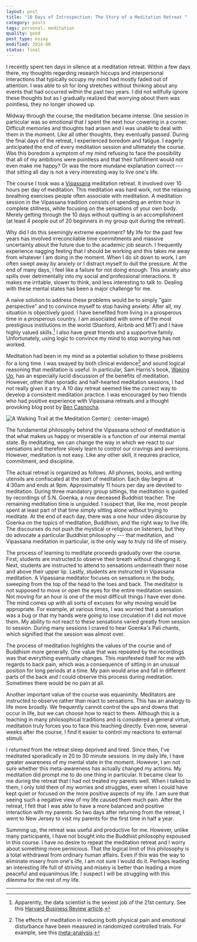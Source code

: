```yaml
---
layout: post
title: "10 Days of Introspection: The Story of a Meditation Retreat "
category: posts
tags: personal, meditation
quality: good
post_type: essay
modified: 2014-06
status: final
---
```


I recently spent ten days in silence at a meditation retreat. Within a few days there, my thoughts regarding research hiccups and interpersonal interactions that typically occupy my mind had mostly faded out of attention. I was able to sit for long stretches without thinking about any events that had occurred within the past two years. I did not willfully ignore these thoughts but as I gradually realized that worrying about them was pointless, they no longer showed up. 

Midway through the course, the meditation became intense. One session in particular was so emotional that I spent the next hour cowering in a corner. Difficult memories and thoughts had arisen and I was unable to deal with them in the moment. Like all other thoughts, they eventually passed. During the final days of the retreat, I experienced boredom and fatigue. I eagerly anticipated the end of every meditation session and ultimately the course. Was this boredom a symptom of my mind refusing to face the possibility that all of my ambitions were pointless and that their fulfillment would not even make me happy? Or was the more mundane explanation correct --- that sitting all day is not a very interesting way to live one's life. 

The course I took was a [Vipassana](http://en.wikipedia.org/wiki/Vipassan%C4%81) meditation retreat. It involved over 10 hours per day of meditation. This meditation was hard work, not the relaxing breathing exercises people often associate with meditation. A meditation session in the Vipassana tradition consists of spending an entire hour in complete stillness, while focusing on the sensations of your own body. Merely getting through the 10 days without quitting is an accomplishment (at least 4 people out of 20 beginners in my group quit during the retreat). 

Why did I do this seemingly extreme experiment? My life for the past few years has involved irreconcilable time commitments and massive uncertainty about the future due to the academic job search. I frequently experience nagging feeling that I should be working and this takes me away from whatever I am doing in the moment. When I do sit down to work, I am often swept away by anxiety or I distract myself to dull the pressure. At the end of many days, I feel like a failure for not doing enough. This anxiety also spills over detrimentally into my social and professional interactions. It makes me irritable, slower to think, and less interesting to talk to. Dealing with these mental states has been a major challenge for me.

A naive solution to address these problems would be to simply "gain perspective" and to convince myself to stop having anxiety. After all, my situation is objectively good. I have benefited from living in a prosperous time in a prosperous country. I am associated with some of the most prestigious institutions in the world (Stanford, Airbnb and MIT) and I have highly valued skills.[^0] I also have great friends and a supportive family. Unfortunately, using logic to convince my mind to stop worrying has not worked.

Meditation had been in my mind as a potential solution to these problems for a long time. I was swayed by both clinical evidence[^1] and sound logical reasoning that meditation is useful. In particular, Sam Harris's book, [Waking Up](http://www.amazon.com/gp/product/1451636016/ref=as_li_tl?ie=UTF8&camp=1789&creative=9325&creativeASIN=1451636016&linkCode=as2&tag=andrfrad-20&linkId=UHQQE3PIXRJZ77XH), has an especially lucid discussion of the benefits of meditation. However, other than sporadic and half-hearted meditation sessions, I had not really given it a try. A 10 day retreat seemed like the correct way to develop a consistent meditation practice. I was encouraged by two friends who had positive experience with Vipassana retreats and a thought provoking blog post by [Ben Casnocha](http://casnocha.com/2012/08/reflections-and-impressions-from-a-10-day-meditation-course.html). 

![A Walking Trail at the Meditation Center](http://www.andreyfradkin.com/assets/forest_meditation.jpg){: .center-image}

The fundamental philosophy behind the Vipassana school of meditation is that what makes us happy or miserable is a function of our internal mental state. By meditating, we can change the way in which we react to our sensations and therefore slowly learn to control our cravings and aversions. However, meditation is not easy. Like any other skill, it requires practice, commitment, and discipline.

The actual retreat is organized as follows. All phones, books, and writing utensils are confiscated at the start of meditation. Each day begins at 4:30am and ends at 9pm. Approximately 11 hours per day are devoted to meditation. During three mandatory group sittings, the meditation is guided by recordings of S.N. Goenka, a now deceased Buddhist teacher. The remaining meditation time is unguided. I suspect that, like me, most people spent at least part of that time simply sitting alone without trying to meditate. At the end of each day, there was a one hour video discourse by Goenka on the topics of meditation, Buddhism, and the right way to live life. The discourses do not push the mystical or religious on listeners, but they do advocate a particular Buddhist philosophy --- that meditation, and Vipassana meditation in particular, is the only way to truly rid life of misery.

The process of learning to meditate proceeds gradually over the course. First, students are instructed to observe their breath without changing it. Next, students are instructed to attend to sensations underneath their nose and above their upper lip. Lastly, students are instructed in Vipassana meditation. A Vipassana meditator focuses on sensations in the body, sweeping from the top of the head to the toes and back. The meditator is not supposed to move or open the eyes for the entire meditation session. Not moving for an hour is one of the most difficult things I have ever done. The mind comes up with all sorts of excuses for why moving would be appropriate. For example, at various times, I was worried that a sensation was a bug or that my hands were going to lose circulation if I did not move them. My ability to not react to these sensations varied greatly from session to session. During many sessions I craved to hear Goenka's Pali chants, which signified that the session was almost over. 

The process of meditation highlights the values of the course and of Buddhism more generally. One value that was repeated by the recordings was that everything eventually changes. This manifested itself for me with regards to back pain, which was a consequence of sitting in an unusual position for long periods at a time. My pain would arise and fall in different parts of the back and I could observe this process during meditation. Sometimes there would be no pain at all. 

Another important value of the course was equanimity. Meditators are instructed to observe rather than react to sensations. This has an analogy to life more broadly. We frequently cannot control the ups and downs that occur in life, but we can choose how to react to them. Although this is a teaching in many philosophical traditions and is considered a general virtue, meditation truly forces you to face this teaching directly. Even now, several weeks after the course, I find it easier to control my reactions to external stimuli. 

I returned from the retreat sleep deprived and tired. Since then, I've meditated sporadically in 20 to 30 minute sessions. In my daily life, I have greater awareness of my mental state in the moment. However, I am not sure whether this meta-awareness has actually changed my actions. My meditation did prompt me to do one thing in particular. It became clear to me during the retreat that I had not treated my parents well. When I talked to them, I only told them of my worries and struggles, even when I could have kept quiet or focused on the more positive aspects of my life. I am sure that seeing such a negative view of my life caused them much pain. After the retreat, I felt that I was able to have a more balanced and positive interaction with my parents. So two days after returning from the retreat, I went to New Jersey to visit my parents for the first time in half a year. 

Summing up, the retreat was useful and productive for me. However, unlike many participants, I have not bought into the Buddhist philosophy espoused in this course. I have no desire to repeat the meditation retreat and I worry about something more pernicious. That the logical limit of this philosophy is a total withdrawal from ordinary human affairs. Even if this was the way to eliminate misery from one's life, I am not sure I would do it. Perhaps leading an interesting life full of striving and misery is better than leading a more peaceful and equanimous life. I suspect I will be struggling with this dilemma for the rest of my life. 

---
[^0]: Apparently, the data scientist is the sexiest job of the 21st century. See this [Harvard Business Review article](https://hbr.org/2012/10/data-scientist-the-sexiest-job-of-the-21st-century/).  
[^1]: The effects of meditation in reducing both physical pain and emotional disturbance have been measured in randomized controlled trials. For example, see this [meta-analysis](http://www.sciencedirect.com/science/article/pii/S0272735813000731).


